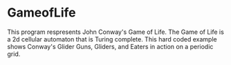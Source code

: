 # GameofLife
This program respresents John Conway's Game of Life. The Game of Life is a 2d cellular automaton that is Turing complete.
This hard coded example shows Conway's Glider Guns, Gliders, and Eaters in action on a periodic grid.
